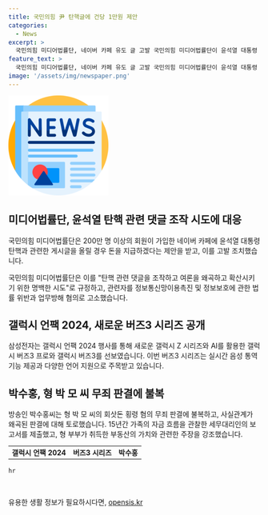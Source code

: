 ```yaml
---
title: 국민의힘 尹 탄핵글에 건당 1만원 제안
categories:
  - News
excerpt: >
  국민의힘 미디어법률단, 네이버 카페 유도 글 고발 국민의힘 미디어법률단이 윤석열 대통령 탄핵을 유도하는 게시글에 돈을 주겠다는 제안자들을 정보통신망이용촉진 및 정보보호 등에 관한 법률 위반과 업무방해 혐의로 고발했다. 제안은 윤 대통령에 대한 탄핵 관련 글을 확산시키고, 여론을 왜곡하려는 목적이 명백하다고 설명하며 헌법상 표현의 자유를 초과하는 범죄로 규정했다. 이 외에는 삼성전자의 갤럭시 언팩 행사와 박수홍의 형과 형수에 대한 공판 관련 소식이 이어진다.
feature_text: >
  국민의힘 미디어법률단, 네이버 카페 유도 글 고발 국민의힘 미디어법률단이 윤석열 대통령 탄핵을 유도하는 게시글에 돈을 주겠다는 제안자들을 정보통신망이용촉진 및 정보보호 등에 관한 법률 위반과 업무방해 혐의로 고발했다. 제안은 윤 대통령에 대한 탄핵 관련 글을 확산시키고, 여론을 왜곡하려는 목적이 명백하다고 설명하며 헌법상 표현의 자유를 초과하는 범죄로 규정했다. 이 외에는 삼성전자의 갤럭시 언팩 행사와 박수홍의 형과 형수에 대한 공판 관련 소식이 이어진다.
image: '/assets/img/newspaper.png'
---
```


<p><img src="/assets/img/newspaper.png" alt="kimp 속보" /></p>

<h2 data-ke-size="size26">미디어법률단, 윤석열 탄핵 관련 댓글 조작 시도에 대응</h2>

<p data-ke-size="size16">국민의힘 미디어법률단은 200만 명 이상의 회원이 가입한 네이버 카페에 윤석열 대통령 탄핵과 관련한 게시글을 올릴 경우 돈을 지급하겠다는 제안을 받고, 이를 고발 조치했습니다.</p>

<p data-ke-size="size16">국민의힘 미디어법률단은 이를 "탄핵 관련 댓글을 조작하고 여론을 왜곡하고 확산시키기 위한 명백한 시도"로 규정하고, 관련자를 정보통신망이용촉진 및 정보보호에 관한 법률 위반과 업무방해 혐의로 고소했습니다.</p>

<h2 data-ke-size="size26">갤럭시 언팩 2024, 새로운 버즈3 시리즈 공개</h2>

<p data-ke-size="size16">삼성전자는 갤럭시 언팩 2024 행사를 통해 새로운 갤럭시 Z 시리즈와 AI를 활용한 갤럭시 버즈3 프로와 갤럭시 버즈3를 선보였습니다. 이번 버즈3 시리즈는 실시간 음성 통역 기능 제공과 다양한 언어 지원으로 주목받고 있습니다.</p>

<h2 data-ke-size="size26">박수홍, 형 박 모 씨 무죄 판결에 불복</h2>

<p data-ke-size="size16">방송인 박수홍씨는 형 박 모 씨의 회삿돈 횡령 혐의 무죄 판결에 불복하고, 사실관계가 왜곡된 판결에 대해 토로했습니다. 15년간 가족의 자금 흐름을 관찰한 세무대리인의 보고서를 제출했고, 형 부부가 취득한 부동산의 가치와 관련한 주장을 강조했습니다.</p>

<table>
    <tbody>
        <tr>
            <td style="text-align: center; height: 17px;"><b>갤럭시 언팩 2024</b></td>
            <td style="text-align: center; height: 17px;"><b>버즈3 시리즈</b></td>
            <td style="text-align: center; height: 17px;"><b>박수홍</b></td>
        </tr>
    </tbody>
</table>

<pre><code>hr
</code></pre>

<p data-ke-size="size16">&nbsp;</p>
유용한 생활 정보가 필요하시다면, <a href="https://opensis.kr" rel="dofollow">opensis.kr</a>


